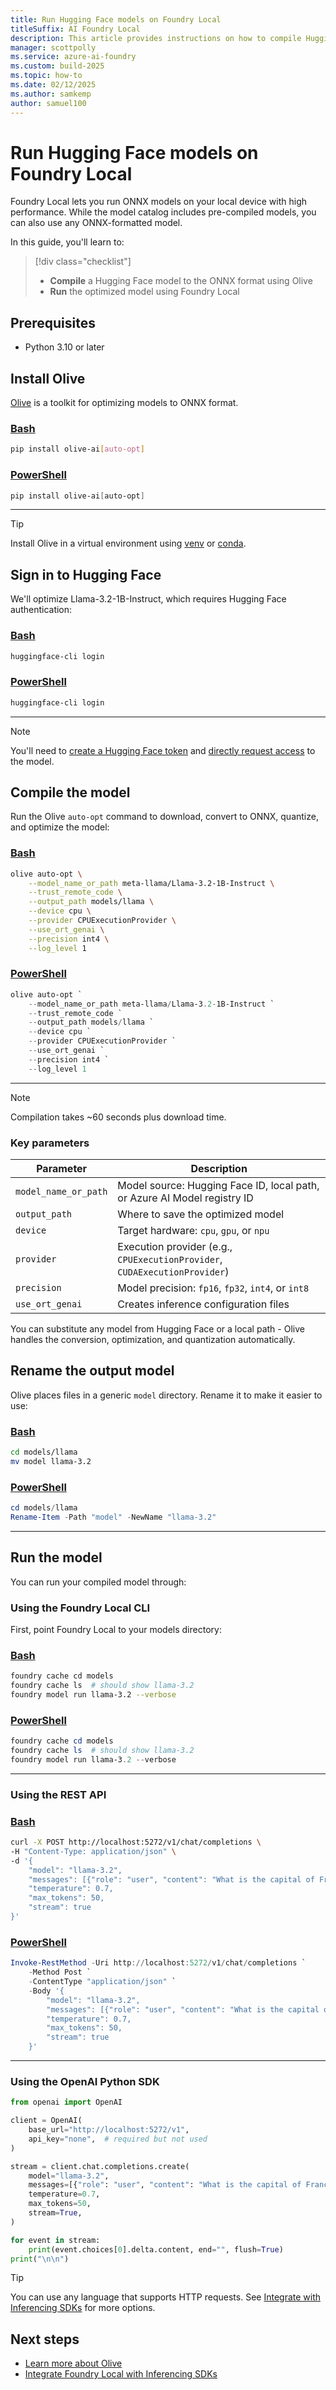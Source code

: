 ```yaml
---
title: Run Hugging Face models on Foundry Local
titleSuffix: AI Foundry Local
description: This article provides instructions on how to compile Hugging Face models for Foundry Local.
manager: scottpolly
ms.service: azure-ai-foundry
ms.custom: build-2025
ms.topic: how-to
ms.date: 02/12/2025
ms.author: samkemp
author: samuel100
---
```


# Run Hugging Face models on Foundry Local

Foundry Local lets you run ONNX models on your local device with high performance. While the model catalog includes pre-compiled models, you can also use any ONNX-formatted model.

In this guide, you'll learn to:

> [!div class="checklist"]
> - **Compile** a Hugging Face model to the ONNX format using Olive
> - **Run** the optimized model using Foundry Local

## Prerequisites

* Python 3.10 or later

## Install Olive

[Olive](https://github.com/microsoft/olive) is a toolkit for optimizing models to ONNX format.

### [Bash](#tab/Bash)
```bash
pip install olive-ai[auto-opt]
```
### [PowerShell](#tab/PowerShell)
```powershell
pip install olive-ai[auto-opt]
```
---

> [!TIP]
> Install Olive in a virtual environment using [venv](https://docs.python.org/3/library/venv.html) or [conda](https://www.anaconda.com/docs/getting-started/miniconda/main).

## Sign in to Hugging Face

We'll optimize Llama-3.2-1B-Instruct, which requires Hugging Face authentication:

### [Bash](#tab/Bash)
```bash
huggingface-cli login
```
### [PowerShell](#tab/PowerShell)
```powershell
huggingface-cli login
```
---

> [!NOTE]
> You'll need to [create a Hugging Face token](https://huggingface.co/docs/hub/security-tokens) and [directly request access](https://huggingface.co/meta-llama/Llama-3.2-1B-Instruct) to the model.

## Compile the model

Run the Olive `auto-opt` command to download, convert to ONNX, quantize, and optimize the model:

### [Bash](#tab/Bash)
```bash
olive auto-opt \
    --model_name_or_path meta-llama/Llama-3.2-1B-Instruct \
    --trust_remote_code \
    --output_path models/llama \
    --device cpu \
    --provider CPUExecutionProvider \
    --use_ort_genai \
    --precision int4 \
    --log_level 1
```

### [PowerShell](#tab/PowerShell)
```powershell
olive auto-opt `
    --model_name_or_path meta-llama/Llama-3.2-1B-Instruct `
    --trust_remote_code `
    --output_path models/llama `
    --device cpu `
    --provider CPUExecutionProvider `
    --use_ort_genai `
    --precision int4 `
    --log_level 1
```
---

> [!NOTE]
> Compilation takes ~60 seconds plus download time.

### Key parameters

| Parameter | Description |
|-----------|-------------|
| `model_name_or_path` | Model source: Hugging Face ID, local path, or Azure AI Model registry ID |
| `output_path` | Where to save the optimized model |
| `device` | Target hardware: `cpu`, `gpu`, or `npu` |
| `provider` | Execution provider (e.g., `CPUExecutionProvider`, `CUDAExecutionProvider`) |
| `precision` | Model precision: `fp16`, `fp32`, `int4`, or `int8` |
| `use_ort_genai` | Creates inference configuration files |

You can substitute any model from Hugging Face or a local path - Olive handles the conversion, optimization, and quantization automatically.

## Rename the output model

Olive places files in a generic `model` directory. Rename it to make it easier to use:

### [Bash](#tab/Bash)
```bash
cd models/llama
mv model llama-3.2
```

### [PowerShell](#tab/PowerShell)
```powershell
cd models/llama
Rename-Item -Path "model" -NewName "llama-3.2"
```
---

## Run the model

You can run your compiled model through:

### Using the Foundry Local CLI

First, point Foundry Local to your models directory:

### [Bash](#tab/Bash)
```bash
foundry cache cd models
foundry cache ls  # should show llama-3.2
foundry model run llama-3.2 --verbose
```

### [PowerShell](#tab/PowerShell)
```powershell
foundry cache cd models
foundry cache ls  # should show llama-3.2
foundry model run llama-3.2 --verbose
```
---

### Using the REST API

### [Bash](#tab/Bash)
```bash
curl -X POST http://localhost:5272/v1/chat/completions \
-H "Content-Type: application/json" \
-d '{
    "model": "llama-3.2",
    "messages": [{"role": "user", "content": "What is the capital of France?"}],
    "temperature": 0.7,
    "max_tokens": 50,
    "stream": true
}'
```

### [PowerShell](#tab/PowerShell)
```powershell
Invoke-RestMethod -Uri http://localhost:5272/v1/chat/completions `
    -Method Post `
    -ContentType "application/json" `
    -Body '{
        "model": "llama-3.2",
        "messages": [{"role": "user", "content": "What is the capital of France?"}],
        "temperature": 0.7,
        "max_tokens": 50,
        "stream": true
    }'
```
---

### Using the OpenAI Python SDK

```python
from openai import OpenAI

client = OpenAI(
    base_url="http://localhost:5272/v1",
    api_key="none",  # required but not used
)

stream = client.chat.completions.create(
    model="llama-3.2",
    messages=[{"role": "user", "content": "What is the capital of France?"}],
    temperature=0.7,
    max_tokens=50,
    stream=True,
)

for event in stream:
    print(event.choices[0].delta.content, end="", flush=True)
print("\n\n")
```

> [!TIP]
> You can use any language that supports HTTP requests. See [Integrate with Inferencing SDKs](integrate-with-inference-sdks.md) for more options.

## Next steps

- [Learn more about Olive](https://microsoft.github.io/Olive/)
- [Integrate Foundry Local with Inferencing SDKs](integrate-with-inference-sdks.md)